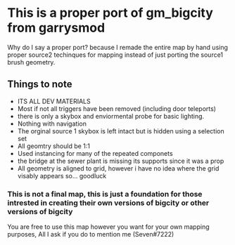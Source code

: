 # This is a proper port of gm_bigcity from garrysmod
Why do I say a proper port? because I remade the entire map by hand using proper source2 techinques for mapping instead of just porting the source1 brush geometry.



## Things to note
- ITS ALL DEV MATERIALS
- Most if not all triggers have been removed (including door teleports)
- there is only a skybox and enviormental probe for basic lighting.
- Nothing with navigation
- The orginal source 1 skybox is left intact but is hidden using a selection set
- All geomtry should be 1:1
- Used instancing for many of the repeated componets
- the bridge at the sewer plant is missing its supports since it was a prop
- All geometry is aligned to grid, however i have no idea where the grid visably appears so... goodluck

### This is not a final map, this is just a foundation for those intrested in creating their own versions of bigcity or other versions of bigcity
You are free to use this map however you want for your own mapping purposes, All I ask if you do to mention me (Seven#7222)
